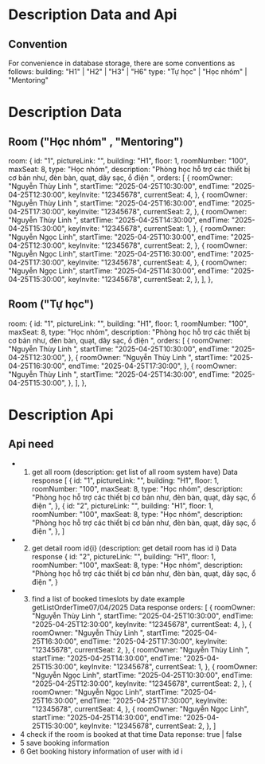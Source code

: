 # Description Data and Api

## Convention

For convenience in database storage, there are some conventions as follows:
building: "H1" | "H2" | "H3" | "H6"
type: "Tự học" | "Học nhóm" | "Mentoring"

# Description Data

## Room ("Học nhóm" , "Mentoring")

room: {
id: "1",
pictureLink: "",
building: "H1",
floor: 1,
roomNumber: "100",
maxSeat: 8,
type: "Học nhóm",
description:
"Phòng học hỗ trợ các thiết bị cơ bản như, đèn bàn, quạt, dây sạc, ổ điện ",
orders: [
{
roomOwner: "Nguyễn Thùy Linh ",
startTime: "2025-04-25T10:30:00",
endTime: "2025-04-25T12:30:00",
keyInvite: "12345678",
currentSeat: 4,
},
{
roomOwner: "Nguyễn Thùy Linh ",
startTime: "2025-04-25T16:30:00",
endTime: "2025-04-25T17:30:00",
keyInvite: "12345678",
currentSeat: 2,
},
{
roomOwner: "Nguyễn Thùy Linh ",
startTime: "2025-04-25T14:30:00",
endTime: "2025-04-25T15:30:00",
keyInvite: "12345678",
currentSeat: 1,
},
{
roomOwner: "Nguyễn Ngọc Linh",
startTime: "2025-04-25T10:30:00",
endTime: "2025-04-25T12:30:00",
keyInvite: "12345678",
currentSeat: 2,
},
{
roomOwner: "Nguyễn Ngọc Linh",
startTime: "2025-04-25T16:30:00",
endTime: "2025-04-25T17:30:00",
keyInvite: "12345678",
currentSeat: 4,
},
{
roomOwner: "Nguyễn Ngọc Linh",
startTime: "2025-04-25T14:30:00",
endTime: "2025-04-25T15:30:00",
keyInvite: "12345678",
currentSeat: 2,
},
],
},

## Room ("Tự học")

room: {
id: "1",
pictureLink: "",
building: "H1",
floor: 1,
roomNumber: "100",
maxSeat: 8,
type: "Học nhóm",
description:
"Phòng học hỗ trợ các thiết bị cơ bản như, đèn bàn, quạt, dây sạc, ổ điện ",
orders: [
{
roomOwner: "Nguyễn Thùy Linh ",
startTime: "2025-04-25T10:30:00",
endTime: "2025-04-25T12:30:00",
},
{
roomOwner: "Nguyễn Thùy Linh ",
startTime: "2025-04-25T16:30:00",
endTime: "2025-04-25T17:30:00",
},
{
roomOwner: "Nguyễn Thùy Linh ",
startTime: "2025-04-25T14:30:00",
endTime: "2025-04-25T15:30:00",
},
],
},

# Description Api

## Api need

- 1. get all room (description: get list of all room system have)
     Data response [
     {
     id: "1",
     pictureLink: "",
     building: "H1",
     floor: 1,
     roomNumber: "100",
     maxSeat: 8,
     type: "Học nhóm",
     description:
     "Phòng học hỗ trợ các thiết bị cơ bản như, đèn bàn, quạt, dây sạc, ổ điện ",
     },
     {
     id: "2",
     pictureLink: "",
     building: "H1",
     floor: 1,
     roomNumber: "100",
     maxSeat: 8,
     type: "Học nhóm",
     description:
     "Phòng học hỗ trợ các thiết bị cơ bản như, đèn bàn, quạt, dây sạc, ổ điện ",
     },
     ]
- 2. get detail room id{i} (description: get detail room has id i)
     Data response
     {
     id: "2",
     pictureLink: "",
     building: "H1",
     floor: 1,
     roomNumber: "100",
     maxSeat: 8,
     type: "Học nhóm",
     description:
     "Phòng học hỗ trợ các thiết bị cơ bản như, đèn bàn, quạt, dây sạc, ổ điện ",
     }
- 3. find a list of booked timeslots by date
     example getListOrderTime07/04/2025
     Data response
     orders: [
     {
     roomOwner: "Nguyễn Thùy Linh ",
     startTime: "2025-04-25T10:30:00",
     endTime: "2025-04-25T12:30:00",
     keyInvite: "12345678",
     currentSeat: 4,
     },
     {
     roomOwner: "Nguyễn Thùy Linh ",
     startTime: "2025-04-25T16:30:00",
     endTime: "2025-04-25T17:30:00",
     keyInvite: "12345678",
     currentSeat: 2,
     },
     {
     roomOwner: "Nguyễn Thùy Linh ",
     startTime: "2025-04-25T14:30:00",
     endTime: "2025-04-25T15:30:00",
     keyInvite: "12345678",
     currentSeat: 1,
     },
     {
     roomOwner: "Nguyễn Ngọc Linh",
     startTime: "2025-04-25T10:30:00",
     endTime: "2025-04-25T12:30:00",
     keyInvite: "12345678",
     currentSeat: 2,
     },
     {
     roomOwner: "Nguyễn Ngọc Linh",
     startTime: "2025-04-25T16:30:00",
     endTime: "2025-04-25T17:30:00",
     keyInvite: "12345678",
     currentSeat: 4,
     },
     {
     roomOwner: "Nguyễn Ngọc Linh",
     startTime: "2025-04-25T14:30:00",
     endTime: "2025-04-25T15:30:00",
     keyInvite: "12345678",
     currentSeat: 2,
     },
     ]
- 4 check if the room is booked at that time
  Data reponse: true | false
- 5 save booking information
- 6 Get booking history information of user with id i
